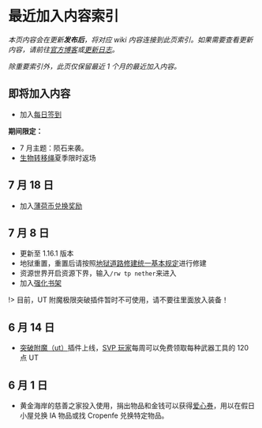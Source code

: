 # 最近加入内容索引

*本页内容会在更新**发布后**，将对应 wiki 内容连接到此页索引。如果需要查看更新内容，请前往[官方博客](https://blog.sotap.org)或[更新日志](https://open.sotap.org)。*

*除重要索引外，此页仅保留最近 1 个月的最近加入内容。*

## 即将加入内容

- 加入[每日签到][每日签到]

**期间限定：**

- 7 月主题：陨石来袭。
- [生物转移绳][生物转移绳]夏季限时返场

## 7 月 18 日

- 加入[薄荷币兑换奖励][mint]

## 7 月 8 日

- 更新至 1.16.1 版本
- 地狱重置，重置后请按照[地狱道路修建统一基本规定][地狱交通]进行修建
- 资源世界开启资源下界，输入`/rw tp nether`来进入
- 加入[强化书架][强化书架]

!> 目前，UT 附魔极限突破插件暂时不可使用，请不要往里面放入装备！

## 6 月 14 日

- [突破附魔（ut）][ut]插件上线，[SVP 玩家][赞助相关]每周可以免费领取每种武器工具的 120 点 UT

## 6 月 1 日

- 黄金海岸的慈善之家投入使用，捐出物品和金钱可以获得[爱心券][爱心券]，用以在假日小屋兑换 IA 物品或找 Cropenfe 兑换特定物品。

[mint]:/Windfall.mint.md
[强化书架]:/plugins/enchancedbookshelf.md
[生物转移绳]:/
[每日签到]:/
[地狱交通]:https://g.sotap.org/d/175-116/7
[赞助相关]:/extra.md
[ut]:/plugins/upgradeabletools.md
[爱心券]:/Windfall/economy.md#爱心券

